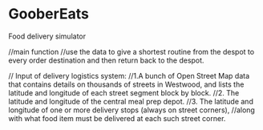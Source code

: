 # GooberEats
Food delivery simulator

//main function
//use the data to give a shortest routine from the despot to every order destination and then return back to the despot.

// Input of delivery logistics system:
//1.A bunch of Open Street Map data that contains details on thousands of streets in Westwood, and lists the latitude and longitude of each street segment block by block.
//2. The latitude and longitude of the central meal prep depot.
//3. The latitude and longitude of one or more delivery stops (always on street corners),
//along with what food item must be delivered at each such street corner.
